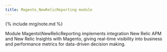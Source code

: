 ```yaml
---
title: Magento_NewRelicReporting module
---
```


{% include mrg/note.md %}

Module Magento\NewRelicReporting implements integration New Relic APM and New Relic Insights with Magento, giving
real-time visibility into business and performance metrics for data-driven decision making.

